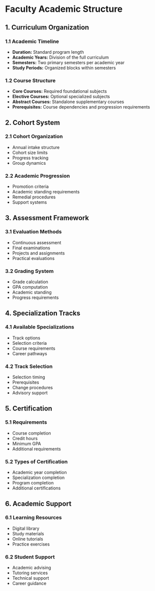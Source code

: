 # Faculty Academic Structure

## 1. Curriculum Organization

### 1.1 Academic Timeline
* **Duration:** Standard program length
* **Academic Years:** Division of the full curriculum
* **Semesters:** Two primary semesters per academic year
* **Study Periods:** Organized blocks within semesters

### 1.2 Course Structure
* **Core Courses:** Required foundational subjects
* **Elective Courses:** Optional specialized subjects
* **Abstract Courses:** Standalone supplementary courses
* **Prerequisites:** Course dependencies and progression requirements

## 2. Cohort System

### 2.1 Cohort Organization
* Annual intake structure
* Cohort size limits
* Progress tracking
* Group dynamics

### 2.2 Academic Progression
* Promotion criteria
* Academic standing requirements
* Remedial procedures
* Support systems

## 3. Assessment Framework

### 3.1 Evaluation Methods
* Continuous assessment
* Final examinations
* Projects and assignments
* Practical evaluations

### 3.2 Grading System
* Grade calculation
* GPA computation
* Academic standing
* Progress requirements

## 4. Specialization Tracks

### 4.1 Available Specializations
* Track options
* Selection criteria
* Course requirements
* Career pathways

### 4.2 Track Selection
* Selection timing
* Prerequisites
* Change procedures
* Advisory support

## 5. Certification

### 5.1 Requirements
* Course completion
* Credit hours
* Minimum GPA
* Additional requirements

### 5.2 Types of Certification
* Academic year completion
* Specialization completion
* Program completion
* Additional certifications

## 6. Academic Support

### 6.1 Learning Resources
* Digital library
* Study materials
* Online tutorials
* Practice exercises

### 6.2 Student Support
* Academic advising
* Tutoring services
* Technical support
* Career guidance
